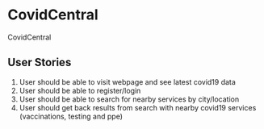 # CovidCentral
CovidCentral

## User Stories
1. User should be able to visit webpage and see latest covid19 data
2. User should be able to register/login 
3. User should be able to search for nearby services by city/location
4. User should get back results from search with nearby covid19 services (vaccinations, testing and ppe)
